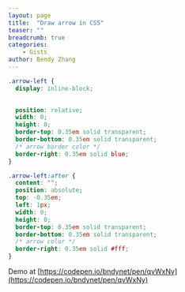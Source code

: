 ```yaml
---
layout: page
title:  "Draw arrow in CSS"
teaser: ""
breadcrumb: true
categories:
    - Gists
author: Bendy Zhang
---
```


```css
.arrow-left {
  display: inline-block;

  
  position: relative;
  width: 0; 
  height: 0; 
  border-top: 0.35em solid transparent;
  border-bottom: 0.35em solid transparent; 
  /* arrow border color */
  border-right: 0.35em solid blue; 
}

.arrow-left:after {
  content: "";
  position: absolute;
  top: -0.35em;
  left: 1px;
  width: 0; 
  height: 0; 
  border-top: 0.35em solid transparent;
  border-bottom: 0.35em solid transparent; 
  /* arrow color */
  border-right: 0.35em solid #fff; 
}
```

Demo at [https://codepen.io/bndynet/pen/qvWxNy](https://codepen.io/bndynet/pen/qvWxNy)

